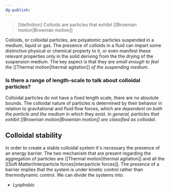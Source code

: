 ```yaml
---
dg-publish:
---
```

>[!definition]
>Colloids are particles that exhibit [[Brownian motion|Brownian motion]]

Colloids, or colloidal particles, are polyatomic particles suspended in a medium, liquid or gas. The presence of colloids in a fluid can impart some distinctive physical or chemical property to it, or even manifest these relevant properties only in the solid deriving from the the drying of the suspension medium.
The key aspect is that they are *small enough to feel the* [[Thermal motion|thermal agitation]] *of the suspending medium*. 

### Is there a range of length-scale to talk about colloidal particles?
Colloidal particles do not have a fixed length scale, there are no absolute bounds. The colloidal nature of particles is determined by their behavior in relation to gravitational and fluid flow forces, which are *dependent on both the particle and the medium* in which they exist. *In general, particles that exhibit [[Brownian motion|Brownian motion]] are classified as colloidal.*

## Colloidal stability
In order to create a stable colloidal system it's necessary the presence of an energy barrier. The two mechanism that are present regarding the aggregation of particles are [[Thermal motion|thermal agitation]] and all the [[Soft Matter/Interparticle forces|interparticle forces]].
The presence of a barrier implies that the system is under kinetic control rather than thermodynamic control.
We can divide the systems into:
- Lyophobic 






